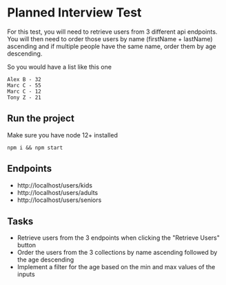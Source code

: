 # Planned Interview Test

For this test, you will need to retrieve users from 3 different api endpoints. You will then need to order those users by name (firstName + lastName) ascending and if multiple people have the same name, order them by age descending.

So you would have a list like this one

```
Alex B - 32
Marc C - 55
Marc C - 12
Tony Z - 21
```

## Run the project

Make sure you have node 12+ installed

`npm i && npm start`

## Endpoints

- http://localhost/users/kids
- http://localhost/users/adults
- http://localhost/users/seniors

## Tasks

- Retrieve users from the 3 endpoints when clicking the "Retrieve Users" button
- Order the users from the 3 collections by name ascending followed by the age descending
- Implement a filter for the age based on the min and max values of the inputs
